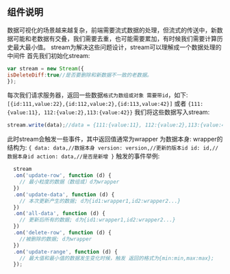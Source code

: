 ## 组件说明

数据可视化的场景越来越复杂，前端需要流式数据的处理，但流式的传送中，新数据可能和老数据有交叠，我们需要去重，也可能需要累加，有时候我们需要计算历史最大最小值。
stream为解决这些问题设计，stream可以理解成一个数据处理的中间件
首先我们初始化stream:
```js
var stream = new Stream({
isDeleteDiff:true//是否要删除和新数据不一致的老数据。
});
```
每次我们请求服务器，返回一些数据`格式为数组或对象 需要带id`，如下:
`[{id:111,value:22},{id:112,value:2},{id:113,value:42}]`
或者
`{111:{value:11}, 112:{value:2},113:{value:42}}`
我们将这些数据写入stream:
```js
stream.write(data);//data = {111:{value:11}, 112:{value:2},113:{value:42}}
```
此时stream会触发一些事件，其中返回值通常为wrapper 为数据本身:
wrapper的结构为:
`
{
data: data,//数据本身
version: version,//更新的版本id
id: id,//数据本身id
action: data,//是否是新增
}
`
触发的事件举例:
```js
  stream
  .on('update-row', function (d) {
    // 最小粒度的数据（数组或）d为wrapper
  })
  .on('update-data', function (d) {
    // 本次更新产生的数据; d为{id1:wrapper1,id2:wrapper2...}
  })
  .on('all-data', function (d) {
    // 更新后所有的数据; d为{id1:wrapper1,id2:wrapper2...}
  })
  .on('delete-row', function (d) {
    //被删除的数据; d为wrapper
  })
  .on('update-range', function (d) {
    // 最大值和最小值的数据发生变化时候，触发 返回的格式为{min:min,max:max};
  });
```